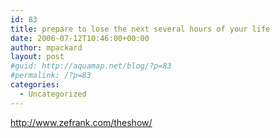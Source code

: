 ```yaml
---
id: 83
title: prepare to lose the next several hours of your life
date: 2006-07-12T10:46:00+00:00
author: mpackard
layout: post
#guid: http://aquamap.net/blog/?p=83
#permalink: /?p=83
categories:
  - Uncategorized
---
```

http://www.zefrank.com/theshow/
